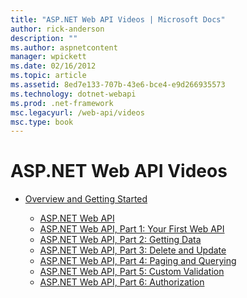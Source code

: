 ```yaml
---
title: "ASP.NET Web API Videos | Microsoft Docs"
author: rick-anderson
description: ""
ms.author: aspnetcontent
manager: wpickett
ms.date: 02/16/2012
ms.topic: article
ms.assetid: 8ed7e133-707b-43e6-bce4-e9d266935573
ms.technology: dotnet-webapi
ms.prod: .net-framework
msc.legacyurl: /web-api/videos
msc.type: book
---
```

ASP.NET Web API Videos
====================
- [Overview and Getting Started](getting-started/index.md)

    - [ASP.NET Web API](getting-started/aspnet-web-api.md)
    - [ASP.NET Web API, Part 1: Your First Web API](getting-started/your-first-web-api.md)
    - [ASP.NET Web API, Part 2: Getting Data](getting-started/getting-data.md)
    - [ASP.NET Web API, Part 3: Delete and Update](getting-started/delete-and-update.md)
    - [ASP.NET Web API, Part 4: Paging and Querying](getting-started/paging-and-querying.md)
    - [ASP.NET Web API, Part 5: Custom Validation](getting-started/custom-validation.md)
    - [ASP.NET Web API, Part 6: Authorization](getting-started/authorization.md)